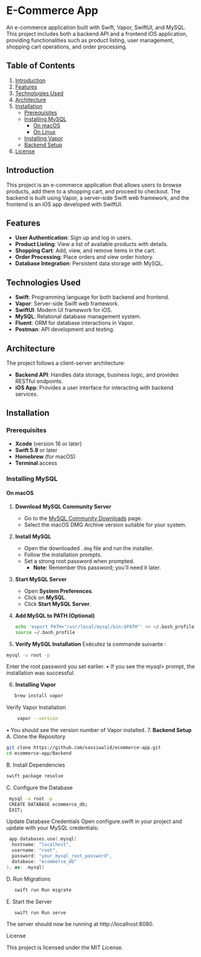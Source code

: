 # E-Commerce App

An e-commerce application built with Swift, Vapor, SwiftUI, and MySQL. This project includes both a backend API and a frontend iOS application, providing functionalities such as product listing, user management, shopping cart operations, and order processing.

## Table of Contents

1. [Introduction](#introduction)
2. [Features](#features)
3. [Technologies Used](#technologies-used)
4. [Architecture](#architecture)
5. [Installation](#installation)
   - [Prerequisites](#prerequisites)
   - [Installing MySQL](#installing-mysql)
     - [On macOS](#on-macos)
     - [On Linux](#on-linux)
   - [Installing Vapor](#installing-vapor)
   - [Backend Setup](#backend-setup)
6. [License](#license)

## Introduction

This project is an e-commerce application that allows users to browse products, add them to a shopping cart, and proceed to checkout. The backend is built using Vapor, a server-side Swift web framework, and the frontend is an iOS app developed with SwiftUI.

## Features

- **User Authentication**: Sign up and log in users.
- **Product Listing**: View a list of available products with details.
- **Shopping Cart**: Add, view, and remove items in the cart.
- **Order Processing**: Place orders and view order history.
- **Database Integration**: Persistent data storage with MySQL.

## Technologies Used

- **Swift**: Programming language for both backend and frontend.
- **Vapor**: Server-side Swift web framework.
- **SwiftUI**: Modern UI framework for iOS.
- **MySQL**: Relational database management system.
- **Fluent**: ORM for database interactions in Vapor.
- **Postman**: API development and testing.

## Architecture

The project follows a client-server architecture:

- **Backend API**: Handles data storage, business logic, and provides RESTful endpoints.
- **iOS App**: Provides a user interface for interacting with backend services.

## Installation

### Prerequisites

- **Xcode** (version 16 or later)
- **Swift 5.9** or later
- **Homebrew** (for macOS)
- **Terminal** access

### Installing MySQL

#### On macOS

1. **Download MySQL Community Server**

   - Go to the [MySQL Community Downloads](https://dev.mysql.com/downloads/mysql/) page.
   - Select the macOS DMG Archive version suitable for your system.

2. **Install MySQL**

   - Open the downloaded `.dmg` file and run the installer.
   - Follow the installation prompts.
   - Set a strong root password when prompted.
     - **Note**: Remember this password; you'll need it later.

3. **Start MySQL Server**

   - Open **System Preferences**.
   - Click on **MySQL**.
   - Click **Start MySQL Server**.

4. **Add MySQL to PATH (Optional)**

   ```bash
   echo 'export PATH="/usr/local/mysql/bin:$PATH"' >> ~/.bash_profile
   source ~/.bash_profile

5.	**Verify MySQL Installation**
   Exécutez la commande suivante :
   ```bash
   mysql -u root -p
   ```

Enter the root password you set earlier.
	•	If you see the mysql> prompt, the installation was successful.
 
6. **Installing Vapor**
 
 ```bash
    brew install vapor
 ```
Verify Vapor Installation
```bash
    vapor --version
 ```
•	You should see the version number of Vapor installed.
7. **Backend Setup**
	A.	Clone the Repository
   ```bash
   git clone https://github.com/sassiwalid/ecommerce-app.git
   cd ecommerce-app/Backend
   ```
  B. Install Dependencies
   ```bash
   swift package resolve
   ```
  C. Configure the Database
  ```bash
   mysql -u root -p
   CREATE DATABASE ecommerce_db;
   EXIT;
   ```
  Update Database Credentials
  Open configure.swift in your project and update with your MySQL credentials:
  ```swift
   app.databases.use(.mysql(
    hostname: "localhost",
    username: "root",
    password: "your_mysql_root_password",
    database: "ecommerce_db"
), as: .mysql)
   ```
D. Run Migrations
```bash
   swift run Run migrate
   ```
E. Start the Server
```bash
   swift run Run serve
   ```
The server should now be running at http://localhost:8080.

License

This project is licensed under the MIT License.
